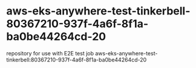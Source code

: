 # aws-eks-anywhere-test-tinkerbell-80367210-937f-4a6f-8f1a-ba0be44264cd-20
repository for use with E2E test job aws-eks-anywhere-test-tinkerbell:80367210-937f-4a6f-8f1a-ba0be44264cd-20
